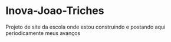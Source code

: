 # Inova-Joao-Triches
Projeto de site da escola onde estou construindo e postando aqui periodicamente meus avanços 
